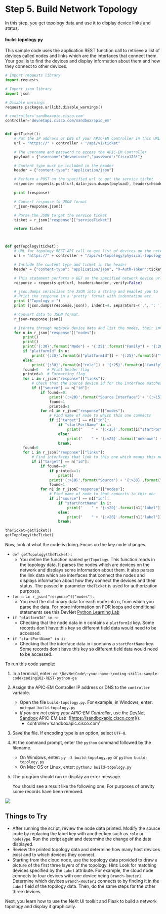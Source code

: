 # Step 5. Build Network Topology

In this step, you get topology data and use it to display device links and status.

#### build-topology.py
This sample code uses the application REST function call to retrieve a list of devices called nodes and links which are the interfaces that connect them. Your goal is to find the devices and display information about them and how they connect to other devices.


```python
# Import requests library
import requests

# Import json library
import json

# Disable warnings
requests.packages.urllib3.disable_warnings()

# controller='sandboxapic.cisco.com'
controller='devnetapi.cisco.com/sandbox/apic_em'


def getTicket():
	# Put the IP address or DNS of your APIC-EM controller in this URL
	url = "https://" + controller + "/api/v1/ticket"

	# The username and password to access the APIC-EM Controller
	payload = {"username":"devnetuser","password":"Cisco123!"}

	# Content type must be included in the header
	header = {"content-type": "application/json"}

	# Perform a POST on the specified url to get the service ticket
	response= requests.post(url,data=json.dumps(payload), headers=header, verify=False)

	print (response)

	# Convert response to JSON format
	r_json=response.json()

	# Parse the JSON to get the service ticket
	ticket = r_json["response"]["serviceTicket"]

	return ticket



def getTopology(ticket):
	# URL for topology REST API call to get list of devices on the network, and build topology
	url = "https://" + controller + "/api/v1/topology/physical-topology"

	# Include the content type and ticket in the header
	header = {"content-type": "application/json", "X-Auth-Token":ticket}

	# This statement performs a GET on the specified network device url
	response = requests.get(url, headers=header, verify=False)

	# json.dumps serializes the JSON into a string and enables you to
	# Print the response in a 'pretty' format with indentation etc.
	print ("Topology = ")
	print (json.dumps(response.json(), indent=4, separators=(',', ': ')))

	# Convert data to JSON format.
	r_json=response.json()

	# Iterate through network device data and list the nodes, their interfaces, status and to what they connect
	for n in r_json["response"]["nodes"]:		
		print()
		print()
		print('{:30}'.format("Node") + '{:25}'.format("Family") + '{:20}'.format("Label")+ "Management IP")
		if "platformId" in n:
			print('{:30}'.format(n["platformId"]) + '{:25}'.format(n["family"]) + '{:20.14}'.format(n["label"]) + n["ip"])
		else:
			print('{:30}'.format(n["role"]) + '{:25}'.format(n["family"]) + '{:20.14}'.format(n["label"]) + n["ip"])
		found=0    # Print header flag
		printed=0  # Formatting flag
		for i in r_json["response"]["links"]:
			# Check that the source device id for the interface matches the node id. Means interface originated from this device.
			if i["source"] == n["id"]:
				if found==0:
					print('{:>20}'.format("Source Interface") + '{:>15}'.format("Target") +'{:>28}'.format("Target Interface") + '{:>15}'.format("Status") )
					found=1
					printed=1					
				for n1 in r_json["response"]["nodes"]:
					# Find name of node to which this one connects
					if i["target"] == n1["id"]:
						if "startPortName" in i:
							print("    " + '{:<25}'.format(i["startPortName"]) + '{:<18.14}'.format(n1["label"]) + '{:<25}'.format(i["endPortName"]) + '{:<9}'.format(i["linkStatus"]) )
						else:
							print("    " + '{:<25}'.format("unknown") + '{:<18.14}'.format(n1["label"]) + '{:<25}'.format("unknown") + '{:<9}'.format(i["linkStatus"]) )
						break;
		found=0				
		for i in r_json["response"]["links"]:
			# Find interfaces that link to this one which means this node is the target.
			if i["target"] == n["id"]:
				if found==0:
					if printed==1:
						print()
					print('{:>10}'.format("Source") + '{:>30}'.format("Source Interface") + '{:>25}'.format("Target Interface") + '{:>13}'.format("Status"))
					found=1					
				for n1 in r_json["response"]["nodes"]:
					# Find name of node to that connects to this one
					if i["source"] == n1["id"]:
						if "startPortName" in i:							
							print("    " + '{:<20}'.format(n1["label"]) + '{:<25}'.format(i["startPortName"]) + '{:<23}'.format(i["endPortName"]) + '{:<8}'.format(i["linkStatus"]))
						else:
							print("    " + '{:<20}'.format(n1["label"]) + '{:<25}'.format("unknown") + '{:<23}'.format("unknown") + '{:<8}'.format(i["linkStatus"]))
						break;

theTicket=getTicket()
getTopology(theTicket)
```

Now, look at what the code is doing. Focus on the key code changes.
* `def getTopology(theTicket):`
    * You define the function named `getTopology`. This function reads in the topology data. It parses the nodes which are devices on the network and displays some information about them. It also parses the link data which are interfaces that connect the nodes and displays information about how they connect the devices and their status. The passed in parameter `theTicket` is used for authorization purposes.
* `for n in r_json["response"]["nodes"]:`
    * You read the dictionary data for each node into n, from which you parse the data. For more information on FOR loops and conditional statements see this DevNet [Python Learning Lab](https://learninglabs.cisco.com/tracks/devnet-beginner/fundamentals/00-prep-04-python-primer2/step/4)
* `if "platformId" in n:`
    * Checking that the node data in n contains a `platformId` key. Some records don't have this key so different field data would need to be accessed.
* `if "startPortName" in i:`
    * Checking that the interface data in i contains a `startPortName` key. Some records don't have this key so different field data would need to be accessed.


To run this code sample:
1. In a terminal, enter:
    `cd \DevNetCode\~your-name~\coding-skills-sample-code\coding102-REST-python-ga`
2. Assign the APIC-EM Controller IP address or DNS to the `controller` variable.
    * Open the file `build-topology.py`. For example, in Windows, enter: `notepad build-topology.py`
    * *If you are not using your APIC-EM Controller*, use the [DevNet Sandbox](https://developer.cisco.com/site/devnet/sandbox/) APIC-EM Lab: ![https://sandboxapic.cisco.com]().
        * controller='sandboxapic.cisco.com'
3. Save the file. If encoding type is an option, select `UTF-8`.
4. At the command prompt, enter the `python` command followed by the filename.
    * On Windows, enter: `py -3 build-topology.py` or `python build-topology.py`
    * On Mac OS or Linux, enter: `python3 build-topology.py`
5. The program should run or display an error message.

    You should see a result like the following one. For purposes of brevity some records have been removed.

![](/posts/files/coding-102-rest-python-ga/assets/images/build-topology.png)


## Things to Try
* After running the script, review the node data printed. Modify the source code by replacing the label key with another key such as `role` or `nodeType`. Run the script again and determine the change of the data displayed.
* Review the printed topology data and determine how many host devices exist and to which devices they connect.
* Starting from the cloud node, use the topology data provided to draw a picture of the first three layers of the topology. Hint: Look for matching devices specified by the `Label` attribute. For example, the cloud node connects to four devices with one device being `Branch-Router1`. Determine which devices `Branch-Router1` connects to by finding it in the `Label` field of the topology data. Then, do the same steps for the other three devices.


Next, you learn how to use the NeXt UI toolkit and Flask to build a network topology and display it graphically.
